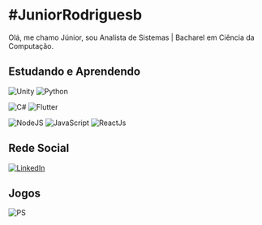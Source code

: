 #   #JuniorRodriguesb
                        
Olá, me chamo Júnior, sou Analista de Sistemas | Bacharel em Ciência da Computação. <h2>
  Estudando e Aprendendo</h2><img alt="Unity" src="https://img.shields.io/badge/unity%20-%23000000.svg?&style=for-the-badge&logo=unity&logoColor=white"/> <img alt="Python" src="https://img.shields.io/badge/python%20-%2314354C.svg?&style=for-the-badge&logo=python&logoColor=whit"/>
  

  <img alt="C#" src="https://img.shields.io/badge/c%23%20-%23239120.svg?&style=for-the-badge&logo=c-sharp&logoColor=white"/> <img alt="Flutter" src="https://img.shields.io/badge/Flutter%20-%2302569B.svg?&style=for-the-badge&logo=Flutter&logoColor=white" /> 
  
  <img alt="NodeJS" src="https://img.shields.io/badge/node.js%20-%2343853D.svg?&style=for-the-badge&logo=node.js&logoColor=white"/> <img alt="JavaScript" src="https://img.shields.io/badge/javascript%20-%23323330.svg?&style=for-the-badge&logo=javascript&logoColor=%23F7DF1E"/>
  <img alt= "ReactJs" src= "https://img.shields.io/badge/React_Native-20232A?style=for-the-badge&logo=react&logoColor=61DAFB"/>
  <h2>
  Rede Social  </h2>
  
  <a href="https://www.linkedin.com/in/JuniorRodriguesb" rel="nofollow"><img alt="LinkedIn" src="https://img.shields.io/badge/linkedin%20-%230077B5.svg?&style=for-the-badge&logo=linkedin&logoColor=white"/> </a> 

<h2> Jogos </h2>
 <img alt= "PS" src="https://img.shields.io/badge/PlayStation-003791?style=for-the-badge&logo=playstation&logoColor=white"/>
